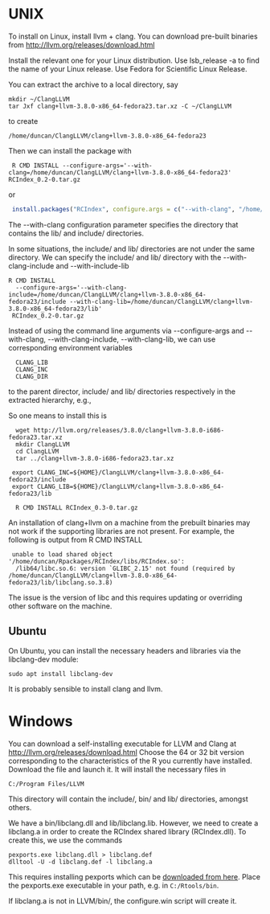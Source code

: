 # UNIX
To install on Linux, install llvm + clang.
You can download pre-built binaries from
    http://llvm.org/releases/download.html

Install the relevant one for your Linux distribution.
Use lsb_release -a to find the name of your Linux release.
Use Fedora for Scientific Linux Release.

You can extract the archive to a local directory, say
```
mkdir ~/ClangLLVM
tar Jxf clang+llvm-3.8.0-x86_64-fedora23.tar.xz -C ~/ClangLLVM
```
to create
```
/home/duncan/ClangLLVM/clang+llvm-3.8.0-x86_64-fedora23
```

Then we can install the package with 
```
 R CMD INSTALL --configure-args='--with-clang=/home/duncan/ClangLLVM/clang+llvm-3.8.0-x86_64-fedora23' RCIndex_0.2-0.tar.gz
```
or 
```r
 install.packages("RCIndex", configure.args = c("--with-clang", "/home/duncan/ClangLLVM/clang+llvm-3.8.0-x86_64-fedora23"))
```
The --with-clang configuration parameter specifies the directory that contains the lib/ and include/ directories.

In some situations, the include/ and lib/ directories are not under the same directory. We can specify the include/ and lib/
directory with the --with-clang-include and --with-include-lib 
```
R CMD INSTALL 
  --configure-args='--with-clang-include=/home/duncan/ClangLLVM/clang+llvm-3.8.0-x86_64-fedora23/include --with-clang-lib=/home/duncan/ClangLLVM/clang+llvm-3.8.0-x86_64-fedora23/lib' 
 RCIndex_0.2-0.tar.gz
```


Instead of using the command line arguments via --configure-args and --with-clang, --with-clang-include, --with-clang-lib, 
we can use corresponding environment variables
```
  CLANG_LIB
  CLANG_INC
  CLANG_DIR
```
to the parent director, include/ and lib/ directories respectively in the extracted hierarchy, e.g.,

So one means to install this is
```
  wget http://llvm.org/releases/3.8.0/clang+llvm-3.8.0-i686-fedora23.tar.xz
  mkdir ClangLLVM
  cd ClangLLVM
  tar ../clang+llvm-3.8.0-i686-fedora23.tar.xz
 
 export CLANG_INC=${HOME}/ClangLLVM/clang+llvm-3.8.0-x86_64-fedora23/include
 export CLANG_LIB=${HOME}/ClangLLVM/clang+llvm-3.8.0-x86_64-fedora23/lib

  R CMD INSTALL RCIndex_0.3-0.tar.gz
```


An installation of clang+llvm on a machine from the prebuilt binaries may not work if the supporting libraries are not present.
For example, the following is output from R CMD INSTALL 
```
 unable to load shared object '/home/duncan/Rpackages/RCIndex/libs/RCIndex.so':
  /lib64/libc.so.6: version `GLIBC_2.15' not found (required by /home/duncan/ClangLLVM/clang+llvm-3.8.0-x86_64-fedora23/lib/libclang.so.3.8)
```
The issue is the version of libc and this requires updating or overriding other software on the machine.

## Ubuntu

On Ubuntu, you can install the necessary headers and libraries via the libclang-dev module:
```
sudo apt install libclang-dev
```
It is probably sensible to install clang and llvm.


# Windows

You can download a self-installing executable for LLVM and Clang at 
 http://llvm.org/releases/download.html
Choose the 64 or 32  bit version corresponding to the characteristics of the R you currently have installed.
Download the file and launch it. It will install the necessary files in 
```
C:/Program Files/LLVM
```
This directory will contain the include/, bin/ and lib/ directories, amongst others.

We have a bin/libclang.dll and lib/libclang.lib. However, we need to create a libclang.a
in order to create the RCIndex shared library (RCIndex.dll).
To create this, we use the commands
```
pexports.exe libclang.dll > libclang.def
dlltool -U -d libclang.def -l libclang.a
```
This requires installing pexports which can be [downloaded
from here](https://sourceforge.net/projects/mingw/files/MinGW/Extension/pexports/).
Place the pexports.exe executable in your path, e.g. in `C:/Rtools/bin`.

If libclang.a is not in LLVM/bin/, the configure.win script will create it.

